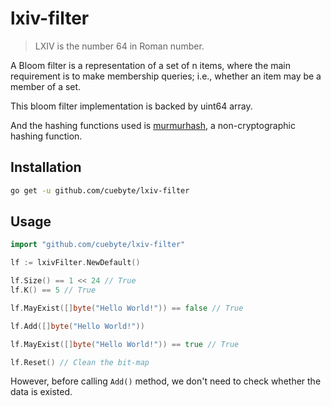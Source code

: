 # lxiv-filter
> LXIV is the number 64 in Roman number.

A Bloom filter is a representation of a set of n items, where the main requirement is to make membership queries; i.e., whether an item may be a member of a set.

This bloom filter implementation is backed by uint64 array.

And the hashing functions used is [murmurhash](github.com/spaolacci/murmur3), a non-cryptographic hashing function.

## Installation

```bash
go get -u github.com/cuebyte/lxiv-filter
```

## Usage
```go
import "github.com/cuebyte/lxiv-filter"

lf := lxivFilter.NewDefault()

lf.Size() == 1 << 24 // True
lf.K() == 5 // True

lf.MayExist([]byte("Hello World!")) == false // True

lf.Add([]byte("Hello World!"))

lf.MayExist([]byte("Hello World!")) == true // True

lf.Reset() // Clean the bit-map
```

However, before calling `Add()` method, we don't need to check whether the data is existed.
